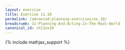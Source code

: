 ```yaml
---
layout: exercise
title: Exercise 11.10
permalink: /advanced-planning-exercises/ex_10/
breadcrumb: 11-Planning-And-Acting-In-The-Real-World
canonical_id: ch11ex10
---
```


{% include mathjax_support %}
